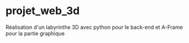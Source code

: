 # projet_web_3d

Réalisation d'un labyrinthe 3D avec python pour le back-end et A-Frame pour la partie graphique
